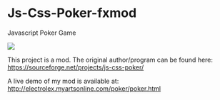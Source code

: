 # Js-Css-Poker-fxmod
Javascript Poker Game

<img src="https://i.imgur.com/LQLlpl1.png">

This project is a mod. The original author/program can be found here: https://sourceforge.net/projects/js-css-poker/

A live demo of my mod is available at: http://electrolex.myartsonline.com/poker/poker.html
